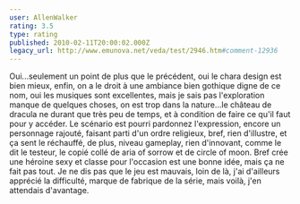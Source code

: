 ```yaml
---
user: AllenWalker
rating: 3.5
type: rating
published: 2010-02-11T20:00:02.000Z
legacy_url: http://www.emunova.net/veda/test/2946.htm#comment-12936
---
```

Oui...seulement un point de plus que le précédent,
oui le chara design est bien mieux, enfin, on a le droit à une ambiance bien gothique digne de ce nom, oui les musiques sont excellentes, mais je sais pas l'exploration manque de quelques choses, on est trop dans la nature...le château de dracula ne durant que très peu de temps, et à condition de faire ce qu'il faut pour y accéder. Le scénario est pourri pardonnez l'expression, encore un personnage rajouté, faisant parti d'un ordre religieux, bref, rien d'illustre, et ça sent le réchauffé, de plus, niveau gameplay, rien d'innovant, comme le dit le testeur, le copié collé de aria of sorrow et de circle of moon. Bref crée une héroine sexy et classe pour l'occasion est une bonne idée, mais ça ne fait pas tout. Je ne dis pas que le jeu est mauvais, loin de là, j'ai d'ailleurs apprécié la difficulté, marque de fabrique de la série, mais voilà, j'en attendais d'avantage.